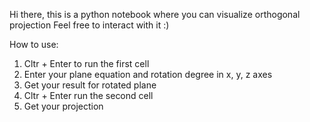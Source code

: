 Hi there, this is a python notebook where you can visualize orthogonal projection
Feel free to interact with it :)

How to use: 
1. Cltr + Enter to run the first cell
2. Enter your plane equation and rotation degree in x, y, z axes
3. Get your result for rotated plane
4. Cltr + Enter run the second cell
5. Get your projection
